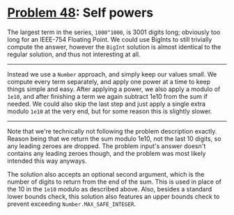 # [Problem 48](https://projecteuler.net/problem=48): Self powers

The largest term in the series, `1000^1000`, is 3001 digits long; obviously too long for an IEEE-754 Floating Point.
We could use BigInts to still trivially compute the answer, however the `BigInt` solution is almost identical to the regular solution, and thus not interesting at all.

---

Instead we use a `Number` approach, and simply keep our values small.
We compute every term separately, and apply one power at a time to keep things simple and easy.
After applying a power, we also apply a modulo of `1e10`, and after finishing a term we again subtract 1e10 from the sum if needed.
We could also skip the last step and just apply a single extra modulo `1e10` at the very end, but for some reason this is slightly slower.

---

Note that we're technically not following the problem description exactly.
Reason being that we return the sum modulo 1e10, not the last 10 digits, so any leading zeroes are dropped.
The problem input's answer doesn't contains any leading zeroes though, and the problem was most likely intended this way anyways.

The solution also accepts an optional second argument, which is the number of digits to return from the end of the sum.
This is used in place of the 10 in the `1e10` modulo as described above.
Also, besides a standard lower bounds check, this solution also features an upper bounds check to prevent exceeding `Number.MAX_SAFE_INTEGER`.
